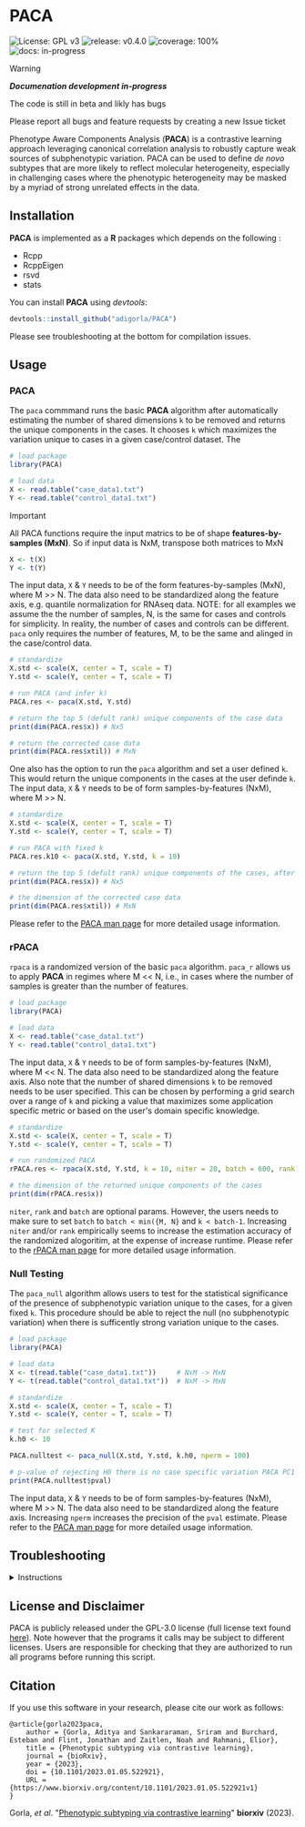 # PACA

<!-- badges: start -->
![License: GPL v3](https://img.shields.io/badge/License-GPL%20v3-blue.svg)
![release: v0.4.0](https://img.shields.io/badge/release-v0.2.5-green)
![coverage: 100%](https://img.shields.io/badge/coverage-80%25-brightgreen)
![docs: in-progress](https://img.shields.io/badge/docs-in--progress-yellow)
<!-- badges: end -->

>[!WARNING]  
>___Documenation development in-progress___
>
>The code is still in beta and likly has bugs 
>
>Please report all bugs and feature requests by creating a new Issue ticket

Phenotype Aware Components Analysis (**PACA**) is a contrastive learning approach leveraging canonical correlation analysis to robustly capture weak sources of subphenotypic variation. PACA can be used to define *de novo* subtypes that are more likely to reflect molecular heterogeneity, especially in challenging cases where the phenotypic heterogeneity may be masked by a myriad of strong unrelated effects in the data.

## Installation

**PACA** is implemented as a **R** packages which depends on the following :

* Rcpp
* RcppEigen
* rsvd
* stats

You can install **PACA** using *devtools*:

``` r
devtools::install_github("adigorla/PACA")
```

Please see troubleshooting at the bottom for compilation issues.

## Usage

### PACA

The `paca` commmand runs the basic **PACA** algorithm after automatically estimating the number of shared dimensions `k` to be removed and returns the unique components in the cases. It chooses `k` which maximizes the variation unique to cases in a given case/control dataset. The 
``` r
# load package
library(PACA)

# load data
X <- read.table("case_data1.txt")
Y <- read.table("control_data1.txt")
```
>[!IMPORTANT]
>All PACA functions require the input matrics to be of shape **features-by-samples (MxN)**. So if input data is NxM, transpose both matrices to MxN
> ```r
> X <- t(X)
> Y <- t(Y)
> ```
The input data, `X` & `Y` needs to be of the form features-by-samples (MxN), where M >> N. The data also need to be standardized along the feature axis, e.g. quantile normalization for RNAseq data. 
NOTE: for all examples we assume the the number of samples, N, is the same for cases and controls for simplicity. In reality, the number of cases and controls can be different. `paca` only requires the number of features, M, to be the same and alinged in the case/control data.

``` r
# standardize 
X.std <- scale(X, center = T, scale = T)
Y.std <- scale(Y, center = T, scale = T)

# run PACA (and infer k)
PACA.res <- paca(X.std, Y.std)

# return the top 5 (defult rank) unique components of the case data
print(dim(PACA.res$x)) # Nx5

# return the corrected case data
print(dim(PACA.res$xtil)) # MxN

```

One also has the option to run the `paca` algorithm and set a user defined `k`. This would return the unique components in the cases at the user definde `k`. The input data, `X` & `Y` needs to be of form samples-by-features (NxM), where M >> N.  
``` r
# standardize 
X.std <- scale(X, center = T, scale = T)
Y.std <- scale(Y, center = T, scale = T)

# run PACA with fixed k
PACA.res.k10 <- paca(X.std, Y.std, k = 10)

# return the top 5 (defult rank) unique components of the cases, after correcting for the top 10 shared components
print(dim(PACA.res$x)) # Nx5

# the dimension of the corrected case data
print(dim(PACA.res$xtil)) # MxN
```

Please refer to the [PACA man page](man/PACA.Rd) for more detailed usage information.

### rPACA

`rpaca` is a randomized version of the basic `paca` algorithm. `paca_r` allows us to apply **PACA** in regimes where M << N, i.e., in cases where the number of samples is greater than the number of features.

``` r
# load package
library(PACA)

# load data
X <- read.table("case_data1.txt")
Y <- read.table("control_data1.txt")
```
The input data, `X` & `Y` needs to be of form samples-by-features (NxM), where M << N. The data also need to be standardized along the feature axis. Also note that the number of shared dimensions `k` to be removed needs to be user specified. This can be chosen by performing a grid search over a range of `k` and picking a value that maximizes some application specific metric or based on the user's domain specific knowledge.

``` r
# standardize 
X.std <- scale(X, center = T, scale = T)
Y.std <- scale(Y, center = T, scale = T)

# run randomized PACA
rPACA.res <- rpaca(X.std, Y.std, k = 10, niter = 20, batch = 600, rank = 4)

# the dimension of the returned unique components of the cases
print(dim(rPACA.res$x))

```
`niter`, `rank` and `batch` are optional params. However, the users needs to make sure to set `batch` to `batch < min({M, N}` and `k < batch-1`. Increasing `niter` and/or `rank` empirically seems to increase the estimation accuracy of the randomized alogoritim, at the expense of increase runtime. 
Please refer to the [rPACA man page](man/rPACA.Rd) for more detailed usage information.

### Null Testing

The `paca_null` algorithm allows users to test for the statistical significance of the presence of subphenotypic variation unique to the cases, for a given fixed `k`. This procedure should be able to reject the null (no subphenotypic variation) when there is sufficently strong variation unique to the cases.

``` r
# load package
library(PACA)

# load data
X <- t(read.table("case_data1.txt"))     # NxM -> MxN
Y <- t(read.table("control_data1.txt"))  # NxM -> MxN

# standardize 
X.std <- scale(X, center = T, scale = T)
Y.std <- scale(Y, center = T, scale = T)

# test for selected K
k.h0 <- 10

PACA.nulltest <- paca_null(X.std, Y.std, k.h0, nperm = 100)

# p-value of rejecting H0 there is no case specific variation PACA PC1
print(PACA.nulltest$pval)
```
The input data, `X` & `Y` needs to be of form samples-by-features (NxM), where M >> N. The data also need to be standardized along the feature axis. Increasing `nperm` increases the precision of the `pval` estimate.
Please refer to the [PACA man page](man/PACA_null.Rd) for more detailed usage information.

## Troubleshooting

<details>
<summary>Instructions</summary>

If you are using a mac and having installation issues, try installing homebrew or xcode then reinstalling **Rcpp** and **RcppEigen**. 

#### R >= 4.0+ on M1/2 Macs
If you are having issues compiling R/Rcpp code on the newer ARM (M1/2) Mac hardware, make you have `gcc(13+)` and `llvm` installed using homebrew.
``` bash 
brew install gcc && brew install llvm 
```

Then update the `Makevars` file in the `~/.R/` directory to the following:
```
# custom g++ makevars 
# adapeted from here: https://stackoverflow.com/questions/65860439/installing-data-table-on-macos

GCC_LOC = /opt/homebrew/Cellar/gcc/13.1.0                      # UPATDTE & CHECK  path is valid
FLIBS=-L$(GCC_LOC)/lib/gcc/13 -L$(GCC_LOC)/lib -lgfortran -lm
FC=$(GCC_LOC)/bin/gfortran
F77=$(GCC_LOC)/bin/gfortran
CXX1X=$(GCC_LOC)/bin/g++-13
CXX98=$(GCC_LOC)/bin/g++-13
CXX11=$(GCC_LOC)/bin/g++-13
CXX14=$(GCC_LOC)/bin/g++-13
CXX17=$(GCC_LOC)/bin/g++-13
CXX20=$(GCC_LOC)/bin/g++-13


LLVM_LOC = /opt/homebrew/opt/llvm                              # UPATDTE & CHECK path is valid
CC=$(GCC_LOC)/bin/gcc-13 -fopenmp
CXX=$(GCC_LOC)/bin/g++-13 -fopenmp -llapack
CFLAGS=-g -O3 -Wall -pedantic -std=gnu99 -mtune=native -pipe
CXXFLAGS=-g -O3 -Wall -pedantic -std=c++14 -mtune=native -pipe
LDFLAGS=-L$(LLVM_LOC)/lib -Wl,-rpath,$(LLVM_LOC)/lib
RARM_LOC = /opt/R/arm64                                        # UPATDTE & CHECK path is valid
BREW_LOC = /opt/homebrew                                       # UPATDTE & CHECK path is valid
CPPFLAGS=-I$(LLVM_LOC)/include -I$(BREW_LOC)/include -I$(RARM_LOC)/include -I/Library/Developer/CommandLineTools/SDKs/MacOSX.sdk/usr/include
```
Make sure that the four "UPATDTE & CHECK path is valid" lines point to valid location on your machine. 

For all older versions of R and Intel Mac installation issues, please refer to the detailed instructions on the [The Coatless Professor](https://thecoatlessprofessor.com/programming/cpp/r-compiler-tools-for-rcpp-on-macos/) website.
</details>

## License and Disclaimer

PACA is publicly released under the GPL-3.0 license (full license text found [here](LICENSE.md)). Note however that the programs it calls may be subject to different licenses. Users are responsible for checking that they are authorized to run all programs before running this script.

## Citation
If you use this software in your research, please cite our work as follows:
```
@article{gorla2023paca,
    author = {Gorla, Aditya and Sankararaman, Sriram and Burchard, Esteban and Flint, Jonathan and Zaitlen, Noah and Rahmani, Elior},
    title = {Phenotypic subtyping via contrastive learning},
    journal = {bioRxiv},
    year = {2023},
    doi = {10.1101/2023.01.05.522921},
    URL = {https://www.biorxiv.org/content/10.1101/2023.01.05.522921v1}
}
```
Gorla, *et al*. "[Phenotypic subtyping via contrastive learning](https://www.biorxiv.org/content/10.1101/2023.01.05.522921v1)" **biorxiv** (2023).


